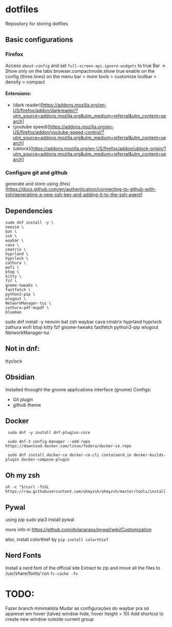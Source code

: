 # dotfiles
Repository for storing dotfiles

## Basic configurations

### Firefox

Access `about:config` and set `full-screen-api.ignore-widgets` to true
Bar -> Show only on the tabs
browser.compactmode.show true
enable on the config (three lines) on the menu bar > more tools > customize toolbar > density > compact



#### Extensions:
- (dark reader)[https://addons.mozilla.org/en-US/firefox/addon/darkreader/?utm_source=addons.mozilla.org&utm_medium=referral&utm_content=search]
- (youtube speed)[https://addons.mozilla.org/en-US/firefox/addon/youtube-speed-control/?utm_source=addons.mozilla.org&utm_medium=referral&utm_content=search]
- (ublock)[https://addons.mozilla.org/en-US/firefox/addon/ublock-origin/?utm_source=addons.mozilla.org&utm_medium=referral&utm_content=search]

### Configure git and github

generate and store using (this)[https://docs.github.com/en/authentication/connecting-to-github-with-ssh/generating-a-new-ssh-key-and-adding-it-to-the-ssh-agent]


## Dependencies

```
sudo dnf install -y \
neovim \
bat \
zsh \
waybar \
cava \
cmatrix \
hyprland \
hyprlock \
zathura \
wofi \
btop \
kitty \
fzf \
gnome-tweaks \
fastfetch \
python3-pip \
wlogout \
NetworkManager-tui \
zathura-pdf-mupdf \
blueman
```
sudo dnf install -y neovim bat zsh waybar cava cmatrix hyprland hyprlock zathura wofi btop kitty fzf gnome-tweaks fastfetch python3-pip wlogout NetworkManager-tui

## Not in dnf:
ttyclock

## Obsidian

Installed throught the gnome applications interface (gnome)
Configs:
- Git plugin
- github theme

## Docker 
```
 sudo dnf -y install dnf-plugins-core

 sudo dnf-3 config-manager --add-repo https://download.docker.com/linux/fedora/docker-ce.repo

 sudo dnf install docker-ce docker-ce-cli containerd.io docker-buildx-plugin docker-compose-plugin
```

## Oh my zsh

```
sh -c "$(curl -fsSL https://raw.githubusercontent.com/ohmyzsh/ohmyzsh/master/tools/install.sh)"
```

## Pywal

using pip
sudo pip3 install pywal

more info in https://github.com/dylanaraps/pywal/wiki/Customization

also, install colorthief by `pip install colorthief`

## Nerd Fonts

Install a nerd font of the official site
Extract te zip and move all the files to /usr/share/fonts/ 
run `fc-cache -fv`

# TODO:

Fazer branch minimalista
Mudar as configurações do waybar pra só aparecer em hover (talvez window hide, hover height = 10)
Add shortcut to create new window outside current group
